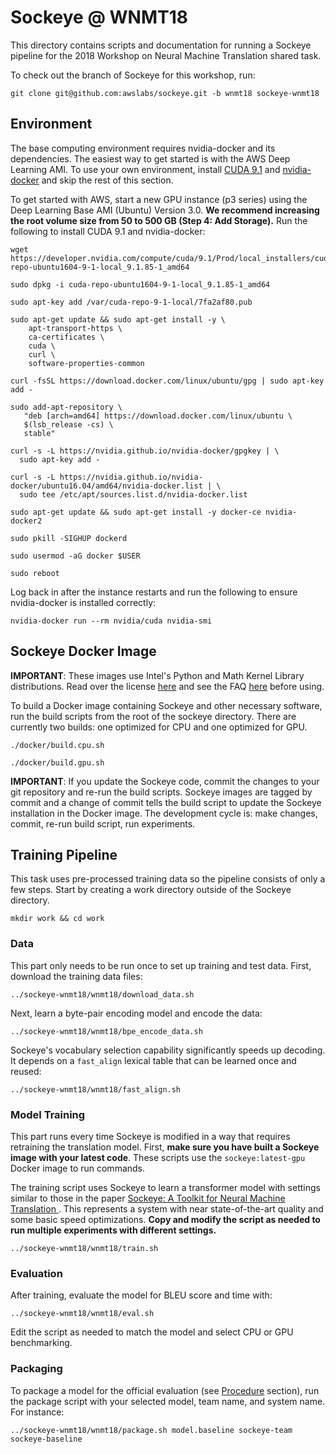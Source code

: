 # Sockeye @ WNMT18

This directory contains scripts and documentation for running a Sockeye pipeline for the 2018 Workshop on Neural Machine Translation shared task.

To check out the branch of Sockeye for this workshop, run:

```
git clone git@github.com:awslabs/sockeye.git -b wnmt18 sockeye-wnmt18
```

## Environment

The base computing environment requires nvidia-docker and its dependencies.  The easiest way to get started is with the AWS Deep Learning AMI.  To use your own environment, install [CUDA 9.1](https://developer.nvidia.com/cuda-downloads) and [nvidia-docker](https://github.com/NVIDIA/nvidia-docker) and skip the rest of this section.

To get started with AWS, start a new GPU instance (p3 series) using the Deep Learning Base AMI (Ubuntu) Version 3.0.  **We recommend increasing the root volume size from 50 to 500 GB (Step 4: Add Storage).**  Run the following to install CUDA 9.1 and nvidia-docker:

```
wget https://developer.nvidia.com/compute/cuda/9.1/Prod/local_installers/cuda-repo-ubuntu1604-9-1-local_9.1.85-1_amd64

sudo dpkg -i cuda-repo-ubuntu1604-9-1-local_9.1.85-1_amd64

sudo apt-key add /var/cuda-repo-9-1-local/7fa2af80.pub

sudo apt-get update && sudo apt-get install -y \
    apt-transport-https \
    ca-certificates \
    cuda \
    curl \
    software-properties-common

curl -fsSL https://download.docker.com/linux/ubuntu/gpg | sudo apt-key add -

sudo add-apt-repository \
   "deb [arch=amd64] https://download.docker.com/linux/ubuntu \
   $(lsb_release -cs) \
   stable"

curl -s -L https://nvidia.github.io/nvidia-docker/gpgkey | \
  sudo apt-key add -

curl -s -L https://nvidia.github.io/nvidia-docker/ubuntu16.04/amd64/nvidia-docker.list | \
  sudo tee /etc/apt/sources.list.d/nvidia-docker.list

sudo apt-get update && sudo apt-get install -y docker-ce nvidia-docker2

sudo pkill -SIGHUP dockerd

sudo usermod -aG docker $USER

sudo reboot
```

Log back in after the instance restarts and run the following to ensure nvidia-docker is installed correctly:

```
nvidia-docker run --rm nvidia/cuda nvidia-smi
```

## Sockeye Docker Image

**IMPORTANT**: These images use Intel's Python and Math Kernel Library distributions.  Read over the license [here](https://software.intel.com/en-us/license/intel-simplified-software-license) and see the FAQ [here](https://software.intel.com/en-us/mkl/license-faq) before using.

To build a Docker image containing Sockeye and other necessary software, run the build scripts from the root of the sockeye directory.  There are currently two builds: one optimized for CPU and one optimized for GPU.

```
./docker/build.cpu.sh

./docker/build.gpu.sh
```

**IMPORTANT**: If you update the Sockeye code, commit the changes to your git repository and re-run the build scripts.  Sockeye images are tagged by commit and a change of commit tells the build script to update the Sockeye installation in the Docker image.  The development cycle is: make changes, commit, re-run build script, run experiments.

## Training Pipeline

This task uses pre-processed training data so the pipeline consists of only a few steps.  Start by creating a work directory outside of the Sockeye directory.

```
mkdir work && cd work
```

### Data

This part only needs to be run once to set up training and test data.  First, download the training data files:

```
../sockeye-wnmt18/wnmt18/download_data.sh
```

Next, learn a byte-pair encoding model and encode the data:

```
../sockeye-wnmt18/wnmt18/bpe_encode_data.sh
```

Sockeye's vocabulary selection capability significantly speeds up decoding.  It depends on a `fast_align` lexical table that can be learned once and reused:

```
../sockeye-wnmt18/wnmt18/fast_align.sh
```

### Model Training

This part runs every time Sockeye is modified in a way that requires retraining the translation model.  First, **make sure you have built a Sockeye image with your latest code**.  These scripts use the `sockeye:latest-gpu` Docker image to run commands.

The training script uses Sockeye to learn a transformer model with settings similar to those in the paper [Sockeye: A Toolkit for Neural Machine Translation
](https://arxiv.org/abs/1712.05690).  This represents a system with near state-of-the-art quality and some basic speed optimizations.  **Copy and modify the script as needed to run multiple experiments with different settings.**

```
../sockeye-wnmt18/wnmt18/train.sh
```

### Evaluation

After training, evaluate the model for BLEU score and time with:

```
../sockeye-wnmt18/wnmt18/eval.sh
```

Edit the script as needed to match the model and select CPU or GPU benchmarking.

### Packaging

To package a model for the official evaluation (see [Procedure](https://sites.google.com/site/wnmt18/shared-task) section), run the package script with your selected model, team name, and system name.  For instance:

```
../sockeye-wnmt18/wnmt18/package.sh model.baseline sockeye-team sockeye-baseline
```

